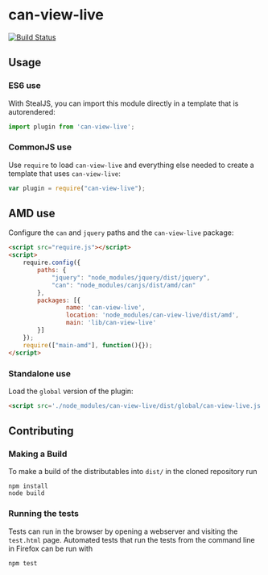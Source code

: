 # can-view-live

[![Build Status](https://travis-ci.org/canjs/can-view-live.png?branch=master)](https://travis-ci.org/canjs/can-view-live)



## Usage

### ES6 use

With StealJS, you can import this module directly in a template that is autorendered:

```js
import plugin from 'can-view-live';
```

### CommonJS use

Use `require` to load `can-view-live` and everything else
needed to create a template that uses `can-view-live`:

```js
var plugin = require("can-view-live");
```

## AMD use

Configure the `can` and `jquery` paths and the `can-view-live` package:

```html
<script src="require.js"></script>
<script>
	require.config({
	    paths: {
	        "jquery": "node_modules/jquery/dist/jquery",
	        "can": "node_modules/canjs/dist/amd/can"
	    },
	    packages: [{
		    	name: 'can-view-live',
		    	location: 'node_modules/can-view-live/dist/amd',
		    	main: 'lib/can-view-live'
	    }]
	});
	require(["main-amd"], function(){});
</script>
```

### Standalone use

Load the `global` version of the plugin:

```html
<script src='./node_modules/can-view-live/dist/global/can-view-live.js'></script>
```

## Contributing

### Making a Build

To make a build of the distributables into `dist/` in the cloned repository run

```
npm install
node build
```

### Running the tests

Tests can run in the browser by opening a webserver and visiting the `test.html` page.
Automated tests that run the tests from the command line in Firefox can be run with

```
npm test
```
